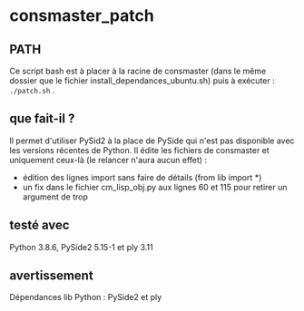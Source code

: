 # consmaster_patch

## PATH

Ce script bash est à placer à la racine de consmaster (dans le même dossier que le fichier install_dependances_ubuntu.sh) puis à exécuter : `./patch.sh` .

## que fait-il ?

Il permet d'utiliser PySid2 à la place de PySide qui n'est pas disponible avec les versions récentes de Python.
Il édite les fichiers de consmaster et uniquement ceux-là (le relancer n'aura aucun effet) :
- édition des lignes import sans faire de détails (from lib import *)
- un fix dans le fichier cm_lisp_obj.py aux lignes 60 et 115 pour retirer un argument de trop

## testé avec

Python 3.8.6, PySide2 5.15-1 et ply 3.11

## avertissement

Dépendances lib Python : PySide2 et ply

